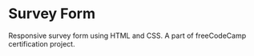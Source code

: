 # Survey Form
Responsive survey form using HTML and CSS. A part of freeCodeCamp certification project.
